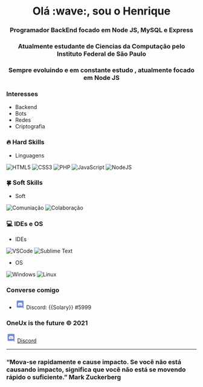<h1 align="center"> Olá :wave:, sou o Henrique</h1>

<h3 align="center">Programador BackEnd focado em Node JS, MySQL e Express</h3>
<h3 align="center">Atualmente estudante de Ciencias da Computação pelo Instituto Federal de São Paulo</h3>
<h3 align="center">Sempre evoluindo e em constante estudo , atualmente focado em Node JS </h3>


### Interesses 

- Backend
- Bots
- Redes
- Criptografia


### :fire: Hard Skills

- Linguagens

![HTML5](https://img.shields.io/badge/-HTML5-%23E44D27?style=flat-square&logo=html5&logoColor=ffffff)
![CSS3](https://img.shields.io/badge/-CSS3-1572B6?style=flat-square&logo=css3&logoColor=ffffff)
![PHP](https://img.shields.io/badge/-PHP-777BB4?style=flat-square&logo=PHP&logoColor=ffffff)
![JavaScript](https://img.shields.io/badge/-JavaScript-F7DF1E?style=flat-square&logo=JavaScript&logoColor=ffffff)
![NodeJS](https://img.shields.io/badge/-Node-339933?style=flat-square&logo=Node.js&logoColor=ffffff)
### :four_leaf_clover: Soft Skills



- Soft

![Comuniação](https://img.shields.io/badge/-Comunica%C3%A7%C3%A3o-DE00A5?style=flat-square&logo=&logoColor=ffffff)
![Colaboração](https://img.shields.io/badge/-Colabora%C3%A7%C3%A3o-4F0599?style=flat-square&logo=&logoColor=ffffff)


### :computer: IDEs e OS

- IDEs

![VSCode](http://img.shields.io/badge/-VS%20Code-007ACC?style=flat-square&logo=visual-studio-code&logoColor=ffffff)
![Sublime Text](http://img.shields.io/badge/-Sublime%20Text-FF9900?style=flat-square&logo=sublime-text&logoColor=ffffff)

- OS

![Windows](http://img.shields.io/badge/-Windows-0078D6?style=flat-square&logo=windows&logoColor=ffffff)
![Linux](https://img.shields.io/badge/-Linux-FCC624?style=flat-square&logo=Linux&logoColor=ffffff)


### Converse comigo

- <a><img height="25" src="https://raw.githubusercontent.com/github/explore/80688e429a7d4ef2fca1e82350fe8e3517d3494d/topics/discord/discord.png"> Discord: {{Solary}} #5999


### OneUx is the future © 2021
<a><img height="25" src="https://raw.githubusercontent.com/github/explore/80688e429a7d4ef2fca1e82350fe8e3517d3494d/topics/discord/discord.png"> [Discord](https://discord.gg/CWbYUZMpdj)
  
  --------------------------------------------------------------------------------------------------------------------------------------------------------------------

<h3>“Mova-se rapidamente e cause impacto. Se você não está causando impacto, significa que você não está se movendo rápido o suficiente.” Mark Zuckerberg</h3>
